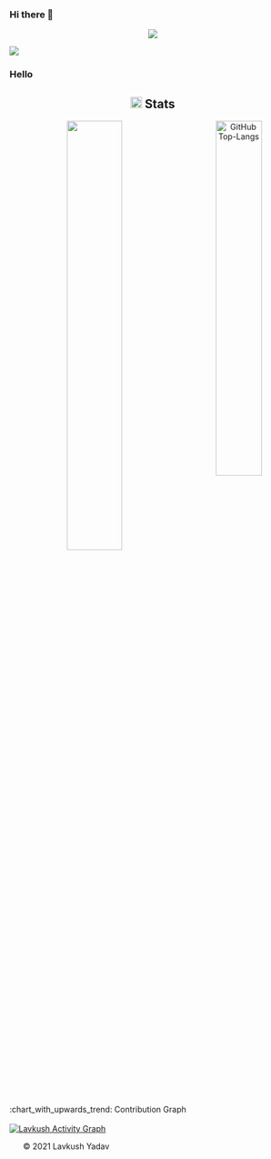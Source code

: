 ### Hi there 👋

<p align="center">
<img src="https://github.com/lavkush5776/lavkush5776/blob/master/Content/Banner.gif">
</p>    

<a id="raw-url" href="https://cutt.ly/8nNFahf"><img src="https://img.shields.io/badge/DOWNLOAD-RESUME-black.svg?logo=docusign&logoColor=yellow&style=for-the-badge"/></a>

<h3>Hello</h3>

<h2 align="center"><img src="https://cdn.icon-icons.com/icons2/632/PNG/128/graph-9_icon-icons.com_58019.png" width="20px"> Stats</h2>
<p align="center">
  <img width="44%" src="https://github-readme-stats.vercel.app/api?username=lavkush5776&show_icons=true&theme=dark"/>
  
  <img src="https://github-readme-stats.vercel.app/api/top-langs/?username=lavkush5776&layout=compact&theme=chartreuse-dark&langs_count=6" alt="GitHub Top-Langs" align="right" width="40%" />
    </p>

 

<summary>:chart_with_upwards_trend: Contribution Graph </summary>
   <br/>
   <a href="https://github.com/ashutosh00710/github-readme-activity-graph"><img alt="Lavkush Activity Graph" src="https://activity-graph.herokuapp.com/graph?username=lavkush5776&theme=react-dark" /></a>


<ol><p>&copy; 2021 Lavkush Yadav</p></ol>

